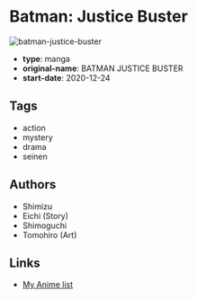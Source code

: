 # Batman: Justice Buster

![batman-justice-buster](https://cdn.myanimelist.net/images/manga/3/239171.jpg)

-   **type**: manga
-   **original-name**: BATMAN JUSTICE BUSTER
-   **start-date**: 2020-12-24

## Tags

-   action
-   mystery
-   drama
-   seinen

## Authors

-   Shimizu
-   Eichi (Story)
-   Shimoguchi
-   Tomohiro (Art)

## Links

-   [My Anime list](https://myanimelist.net/manga/132383/Batman__Justice_Buster)
